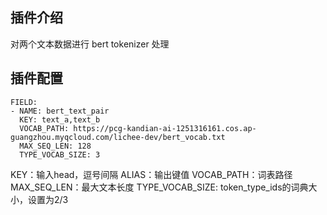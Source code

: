 ## 插件介绍
对两个文本数据进行 bert tokenizer 处理

## 插件配置
```
FIELD:
- NAME: bert_text_pair
  KEY: text_a,text_b
  VOCAB_PATH: https://pcg-kandian-ai-1251316161.cos.ap-guangzhou.myqcloud.com/lichee-dev/bert_vocab.txt
  MAX_SEQ_LEN: 128
  TYPE_VOCAB_SIZE: 3
```

KEY：输入head，逗号间隔
ALIAS：输出键值
VOCAB_PATH：词表路径
MAX_SEQ_LEN：最大文本长度
TYPE_VOCAB_SIZE: token_type_ids的词典大小，设置为2/3
